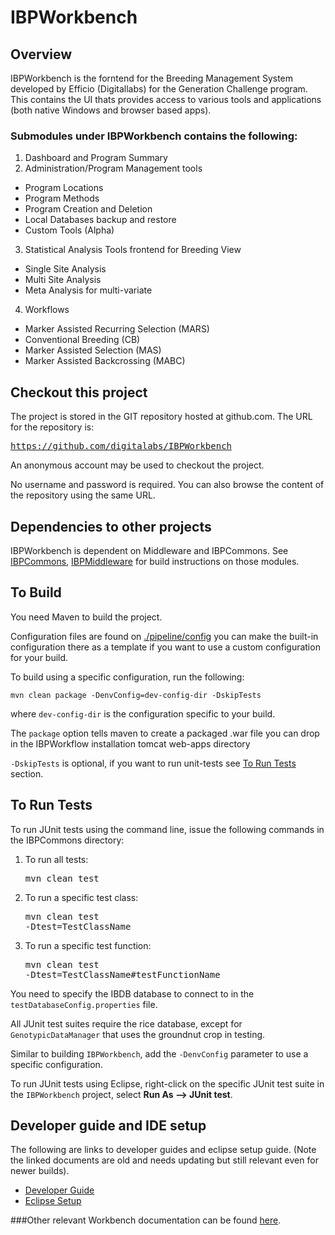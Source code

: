 IBPWorkbench
============

Overview
----------
IBPWorkbench is the forntend for the Breeding Management System developed by Efficio (Digitallabs) for the Generation Challenge program.
This contains the UI thats provides access to various tools and applications (both native Windows and browser based apps).

### Submodules under IBPWorkbench contains the following:

1. Dashboard and Program Summary
2. Administration/Program Management tools
 - Program Locations
 - Program Methods
 - Program Creation and Deletion
 - Local Databases backup and restore
 - Custom Tools (Alpha)
3. Statistical Analysis Tools frontend for Breeding View
 - Single Site Analysis
 - Multi Site Analysis
 - Meta Analysis for multi-variate
4. Workflows
 - Marker Assisted Recurring Selection (MARS)
 - Conventional Breeding (CB)
 - Marker Assisted Selection (MAS)
 - Marker Assisted Backcrossing (MABC)

Checkout this project
-----------------------
The project is stored in the GIT repository hosted at github.com.  The URL for the repository is: 
[<pre>https://github.com/digitalabs/IBPWorkbench</pre>][workbench_git_link]
An anonymous account may be used to checkout the project.  

No username and password is required.  You can also browse the content of the repository using the same URL.  

Dependencies to other projects
-------------------------------

IBPWorkbench is dependent on Middleware and IBPCommons. See [IBPCommons][ibpcommons_git_link], [IBPMiddleware][ibpmiddleware_git_link] for build instructions on those modules.

To Build
----------
You need Maven to build the project.

Configuration files are found on [./pipeline/config][configuration_link] you can make the built-in configuration there as a template if you want to use a custom configuration for your build.

To build using a specific configuration, run the following:

	mvn clean package -DenvConfig=dev-config-dir -DskipTests  
 
where `dev-config-dir` is the configuration specific to your build.

The `package` option tells maven to create a packaged .war file you can drop in the IBPWorkflow installation tomcat web-apps directory 

`-DskipTests` is optional, if you want to run unit-tests see [To Run Tests](#to-run-tests) section.

To Run Tests
--------------
To run JUnit tests using the command line, issue the following commands in the IBPCommons directory:

1. To run all tests: <pre>mvn clean test</pre>
2. To run a specific test class: <pre>mvn clean test -Dtest=TestClassName</pre>
3. To run a specific test function: <pre>mvn clean test -Dtest=TestClassName#testFunctionName</pre>

You need to specify the IBDB database to connect to in the `testDatabaseConfig.properties` file. 

All JUnit test suites require the rice database, except for `GenotypicDataManager` that uses the groundnut crop in testing.

Similar to building `IBPWorkbench`, add the `-DenvConfig` parameter to use a specific configuration.

To run JUnit tests using Eclipse, right-click on the specific JUnit test suite in the `IBPWorkbench` project, select __Run As --> JUnit test__.

Developer guide and IDE setup
-------------------
The following are links to developer guides and eclipse setup guide. (Note the linked documents are old and needs updating but still relevant even for newer builds).

- [Developer Guide][dev_guide_link]
- [Eclipse Setup][dev_eclipse_link]

###Other relevant Workbench documentation can be found [here][workbench_conf_link].

[ibpcommons_git_link]: https://github.com/digitalabs/IBPCommons
[ibpmiddleware_git_link]: https://github.com/digitalabs/IBPMiddleware
[workbench_git_link]: https://github.com/digitalabs/IBPWorkbench
[configuration_link]: https://github.com/digitalabs/IBPWorkbench/tree/master/pipeline/config
[dev_guide_link]: http://confluence.efficio.us.com/x/FYAt
[dev_eclipse_link]: http://confluence.efficio.us.com/x/1IA2
[workbench_conf_link]: http://confluence.efficio.us.com/x/LIAt
